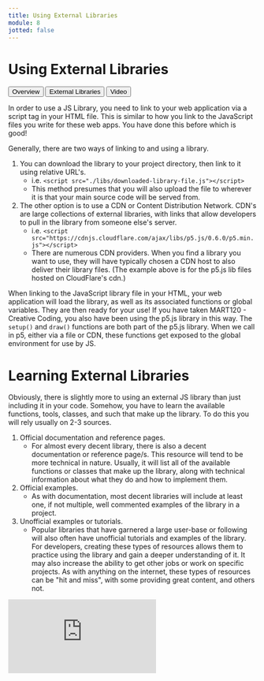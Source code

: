 ```yaml
---
title: Using External Libraries
module: 8
jotted: false
---
```


# Using External Libraries

<div class="tab">
  <button class="tablinks active" onclick="openTab(event, 'Overview')">Overview</button>
<button class="tablinks" onclick="openTab(event, 'external')">External Libraries</button>
  <button class="tablinks" onclick="openTab(event, 'video')">Video</button>
</div>
<div id="Overview" class="tabcontent" style="display:block">
<div class="tabhtml" markdown="1">

In order to use a JS Library, you need to link to your web application via a script tag in your HTML file. This is similar to how you link to the JavaScript files you write for these web apps. You have done this before which is good!

Generally, there are two ways of linking to and using a library.

1. You can download the library to your project directory, then link to it using relative URL's.
    - i.e. `<script src="./libs/downloaded-library-file.js"></script>`
    - This method presumes that you will also upload the file to wherever it is that your main source code will be served from.
2. The other option is to use a CDN or Content Distribution Network. CDN's are large collections of external libraries, with links that allow developers to pull in the library from someone else's server.
    - i.e. `<script src="https://cdnjs.cloudflare.com/ajax/libs/p5.js/0.6.0/p5.min.js"></script>`
    - There are numerous CDN providers. When you find a library you want to use, they will have typically chosen a CDN host to also deliver their library files. (The example above is for the p5.js lib files hosted on CloudFlare's cdn.)

When linking to the JavaScript library file in your HTML, your web application will load the library, as well as its associated functions or global variables. They are then ready for your use! If you have taken MART120 - Creative Coding, you also have been using the p5.js library in this way. The `setup()` and `draw()` functions are both part of the p5.js library. When we call in p5, either via a file or CDN, these functions get exposed to the global environment for use by JS.

</div>
</div>

<div id="external" class="tabcontent">
<div class="tabhtml" markdown="1">

# Learning External Libraries

Obviously, there is slightly more to using an external JS library than just including it in your code. Somehow, you have to learn the available functions, tools, classes, and such that make up the library. To do this you will rely usually on 2-3 sources.

1. Official documentation and reference pages.
    - For almost every decent library, there is also a decent documentation or reference page/s. This resource will tend to be more technical in nature. Usually, it will list all of the available functions or classes that make up the library, along with technical information about what they do and how to implement them.
2. Official examples.
    - As with documentation, most decent libraries will include at least one, if not multiple, well commented examples of the library in a project.
3. Unofficial examples or tutorials.
    - Popular libraries that have garnered a large user-base or following will also often have unofficial tutorials and examples of the library. For developers, creating these types of resources allows them to practice using the library and gain a deeper understanding of it. It may also increase the ability to get other jobs or work on specific projects. As with anything on the internet, these types of resources can be "hit and miss", with some providing great content, and others not.

</div>
</div>

<div id="video" class="tabcontent">
<div class="tabhtml" markdown="1">

<div class="embed-responsive embed-responsive-16by9"><iframe class="embed-responsive-item" src="https://www.youtube.com/embed/nphtrP6ICQw" frameborder="0" allowfullscreen></iframe></div>

</div>
</div>

